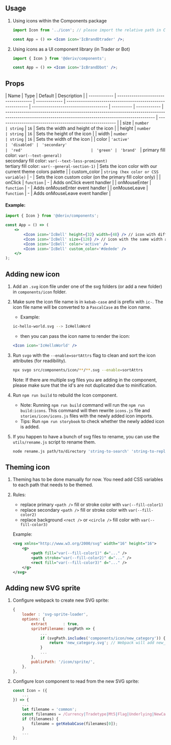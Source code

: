## **Usage**

1. Using icons within the Components package

    ```jsx
    import Icon from '../icon'; // please import the relative path in Components

    const App = () => <Icon icon='IcBrandDtrader' />;
    ```

2. Using icons as a UI component library (in Trader or Bot)

    ```jsx
    import { Icon } from '@deriv/components';

    const App = () => <Icon icon='IcBrandDbot' />;
    ```

## **Props**

| Name         | Type                                 | Default       | Description                                                 |
| ------------ | ------------------------------------ | ------------- | ----------------------------------------------------------- | ------------------------------------- | ---------- | ------------ | ------------------------------------------------------------------------------------------------------------------------------------------------------- | --------------------------------------------------------- |
| size         | `number                              | string`       | `16`                                                        | Sets the width and height of the icon |
| height       | `number                              | string`       | `16`                                                        | Sets the height of the icon           |
| width        | `number                              | string`       | `16`                                                        | Sets the width of the icon            |
| color        | `'active'                            | ` `'disabled' | ` `'secondary'                                              | ` `'red'                              | ` `'green' | ` `'brand' ` | primary fill color: `var(--text-general)` <br/> secondary fill color: `var(--text-less-prominent)` <br/>tertiary fill color: `var(--general-section-1)` | Sets the icon color with our current theme colors palette |
| custom_color | `string (hex color or CSS variable)` | -             | Sets the icon custom color (on the primary fill color only) |
| onClick      | `function`                           | -             | Adds onClick event handler                                  |
| onMouseEnter | `function`                           | -             | Adds onMouseEnter event handler                             |
| onMouseLeave | `function`                           | -             | Adds onMouseLeave event handler                             |

#### Example:

```jsx
import { Icon } from '@deriv/components';

const App = () => (
    <>
        <Icon icon='IcBell' height={32} width={48} /> // icon with different width and height
        <Icon icon='IcBell' size={128} /> // icon with the same width and height
        <Icon icon='IcBell' color='active' />
        <Icon icon='IcBell' custom_color='#dedede' />
    </>
);
```

## **Adding new icon**

1. Add an `.svg` icon file under one of the svg folders (or add a new folder) in `components/icon` folder.
2. Make sure the icon file name is in `kebab-case` and is prefix with `ic-`. The icon file name will be converted to a `PascalCase` as the icon name.

    - Example:

    ```sh
    ic-hello-world.svg --> IcHelloWord
    ```

    - then you can pass the icon name to render the icon:

    ```jsx
    <Icon icon='IcHelloWorld' />
    ```

3. Run `svgo` with the `--enable=sortAttrs` flag to clean and sort the icon attributes (for readibility).

    ```sh
    npx svgo src/components/icon/**/**.svg --enable=sortAttrs
    ```

    Note: If there are multiple svg files you are adding in the component, please make sure that the id's are not duplicated due to minification.

4. Run `npm run build` to rebuild the Icon component.

    - Note: Running `npm run build` command will run the `npm run build:icons`. This command will then rewrite `icons.js` file and `stories/icon/icons.js` files with the newly added icon imports.
    - Tips: Run `npm run storybook` to check whether the newly added icon is added.

5. If you happen to have a bunch of svg files to rename, you can use the `utils/rename.js` script to rename them.

    ```sh
    node rename.js path/to/directory 'string-to-search' 'string-to-replace'
    ```

## **Theming icon**

1. Theming has to be done manually for now. You need add CSS variables to each path that needs to be themed.
2. Rules:

    - replace primary `<path />` fill or stroke color with `var(--fill-color1)`
    - replace secondary `<path />` fill or stroke color with `var(--fill-color2)`
    - replace background `<rect />` or `<circle />` fill color with `var(--fill-color3)`

    Example:

    ```svg
    <svg xmlns="http://www.w3.org/2000/svg" width="16" height="16">
        <g>
            <path fill="var(--fill-color1)" d="..." />
            <path stroke="var(--fill-color2)" d="..." />
            <rect fill="var(--fill-color3)" d="..." />
        </g>
    </svg>
    ```

## **Adding new SVG sprite**

1. Configure webpack to create new SVG sprite:

    ```js
    {
        loader : 'svg-sprite-loader',
        options: {
            extract       : true,
            spriteFilename: svgPath => {
                ...
                if (svgPath.includes('components/icon/new_category')) {
                    return 'new_category.svg'; // Webpack will add new_category.svg to public/images/sprite
                }
                ...
            },
            publicPath: '/icon/sprite/',
        },
    },
    ```

2. Configure Icon component to read from the new SVG sprite:

    ```jsx
    const Icon = ({
        ...
    }) => {
        ...
        let filename = 'common';
        const filenames = /Currency|Tradetype|Mt5|Flag|Underlying|NewCategory/g.exec(icon); // add here
        if (filenames) {
            filename = getKebabCase(filenames[0]);
        }
        ...
    };
    ```
